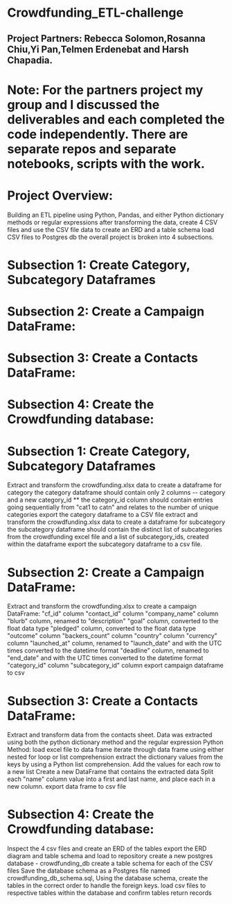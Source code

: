 # Crowdfunding_ETL-challenge
## Project Partners: Rebecca Solomon,Rosanna Chiu,Yi Pan,Telmen Erdenebat and Harsh Chapadia.

# Note: For the partners project my group and I discussed the deliverables and each completed the code independently. There are separate repos and separate notebooks, scripts with the work.

# Project Overview:

Building an ETL pipeline using Python, Pandas, and either Python dictionary methods or regular expressions
after transforming the data, create 4 CSV files and use the CSV file data to create an ERD and a table schema
load CSV files to Postgres db
the overall project is broken into 4 subsections.

# Subsection 1: Create Category, Subcategory Dataframes
# Subsection 2: Create a Campaign DataFrame:
# Subsection 3: Create a Contacts DataFrame:
# Subsection 4: Create the Crowdfunding database:



# Subsection 1: Create Category, Subcategory Dataframes

Extract and transform the crowdfunding.xlsx data to create a dataframe for category
the category dataframe should contain only 2 columns -- category and a new category_id ** the category_id column should contain entries going sequentially from "cat1 to catn" and relates to the number of unique categories
export the category dataframe to a CSV file
extract and transform the crowdfunding.xlsx data to create a dataframe for subcategory
the subcategory dataframe should contain the distinct list of subcategories from the crowdfunding excel file and a list of subcategory_ids, created within the dataframe
export the subcategory dataframe to a csv file.

# Subsection 2: Create a Campaign DataFrame:

Extract and transform the crowdfunding.xlsx to create a campaign DataFrame:
"cf_id" column
"contact_id" column
"company_name" column
"blurb" column, renamed to "description"
"goal" column, converted to the float data type
"pledged" column, converted to the float data type
"outcome" column
"backers_count" column
"country" column
"currency" column
"launched_at" column, renamed to "launch_date" and with the UTC times converted to the datetime format
"deadline" column, renamed to "end_date" and with the UTC times converted to the datetime format
"category_id" column
"subcategory_id" column
export campaign dataframe to csv

# Subsection 3: Create a Contacts DataFrame:

Extract and transform data from the contacts sheet. Data was extracted using both the python dictionary method and the regular expression
Python Method:
load excel file to data frame
iterate through data frame using either nested for loop or list comprehension
extract the dictionary values from the keys by using a Python list comprehension.
Add the values for each row to a new list
Create a new DataFrame that contains the extracted data
Split each "name" column value into a first and last name, and place each in a new column.
export data frame to csv file

# Subsection 4: Create the Crowdfunding database:

Inspect the 4 csv files and create an ERD of the tables
export the ERD diagram and table schema and load to repository
create a new postgres database - crowdfunding_db
create a table schema for each of the CSV files
Save the database schema as a Postgres file named crowdfunding_db_schema.sql,
Using the database schema, create the tables in the correct order to handle the foreign keys.
load csv files to respective tables within the database and confirm tables return records

